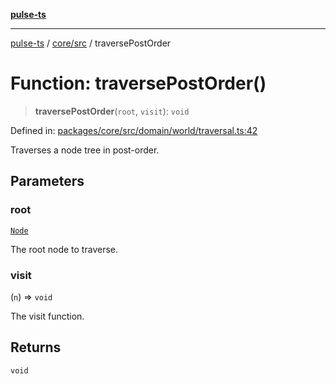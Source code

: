 [**pulse-ts**](../../../README.md)

***

[pulse-ts](../../../README.md) / [core/src](../README.md) / traversePostOrder

# Function: traversePostOrder()

> **traversePostOrder**(`root`, `visit`): `void`

Defined in: [packages/core/src/domain/world/traversal.ts:42](https://github.com/jlehett/pulse-ts/blob/4869ef2c4af7bf37d31e2edd2d6d1ba148133fb2/packages/core/src/domain/world/traversal.ts#L42)

Traverses a node tree in post-order.

## Parameters

### root

[`Node`](../classes/Node.md)

The root node to traverse.

### visit

(`n`) => `void`

The visit function.

## Returns

`void`
